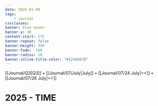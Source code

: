 ```yaml
---
date: 2025-01-09
tags:
    - journal
cssclasses:
banner: blue waves
banner-y: 30
content-start: 275
banner-repeat: false
banner-height: 350
banner-fade: -100
banner-radius: 10
banner-inline-title-color: "#12345678"
---
```


[[Journal/Q3|Q3]] • [[Journal/07/July|July]] • [[Journal/07/24 July|<<]] • [[Journal/07/26 July|>>]]

# 2025 - TIME
